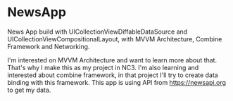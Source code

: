 # NewsApp

News App build with UICollectionViewDiffableDataSource and UICollectionViewCompositionalLayout, with MVVM Architecture, Combine Framework and Networking.

I'm interested on MVVM Architecture and want to learn more about that. That's why I make this as my project in NC3. I'm also learning and interested about combine framework, in that project I'll try to create data binding with this framework. This app is using API from https://newsapi.org to get my data.
